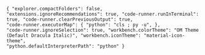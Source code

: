 <code>{
    "explorer.compactFolders": false,
    "extensions.ignoreRecommendations": true,
    "code-runner.runInTerminal": true,
    "code-runner.clearPreviousOutput": true,
    "code-runner.executorMap": {
       "python": "cls ; py -u",
    },
    "code-runner.ignoreSelection": true,
    "workbench.colorTheme": "OM Theme (Default Dracula Italic)",
    "workbench.iconTheme": "material-icon-theme",
    "python.defaultInterpreterPath": "python"
}</code>
